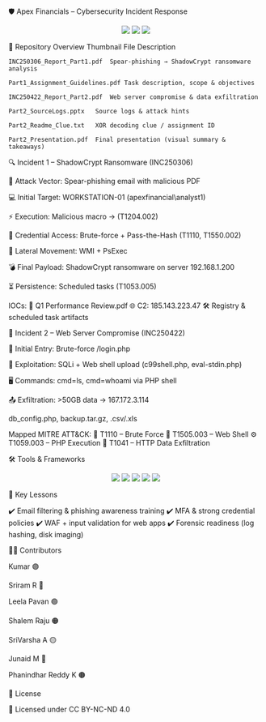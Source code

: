 🛡️ Apex Financials – Cybersecurity Incident Response
<p align="center"> <img src="https://img.shields.io/badge/University-SUNY%20Albany-purple?style=for-the-badge&logo=grad" /> <img src="https://img.shields.io/badge/Spring-2025-blue?style=for-the-badge&logo=calendar" /> <img src="https://img.shields.io/badge/License-CC%20BY--NC--ND%204.0-green?style=for-the-badge&logo=open-source-initiative" /> </p>
📂 Repository Overview
Thumbnail	File	Description

	INC250306_Report_Part1.pdf	Spear-phishing → ShadowCrypt ransomware analysis

	Part1_Assignment_Guidelines.pdf	Task description, scope & objectives

	INC250422_Report_Part2.pdf	Web server compromise & data exfiltration

	Part2_SourceLogs.pptx	Source logs & attack hints

	Part2_Readme_Clue.txt	XOR decoding clue / assignment ID

	Part2_Presentation.pdf	Final presentation (visual summary & takeaways)
🔍 Incident 1 – ShadowCrypt Ransomware (INC250306)

🎯 Attack Vector: Spear-phishing email with malicious PDF

💻 Initial Target: WORKSTATION-01 (apexfinancial\analyst1)

⚡ Execution: Malicious macro → (T1204.002)

🔑 Credential Access: Brute-force + Pass-the-Hash (T1110, T1550.002)

🔄 Lateral Movement: WMI + PsExec

💣 Final Payload: ShadowCrypt ransomware on server 192.168.1.200

⏳ Persistence: Scheduled tasks (T1053.005)

IOCs:
📎 Q1 Performance Review.pdf
🌐 C2: 185.143.223.47
🛠️ Registry & scheduled task artifacts

🔎 Incident 2 – Web Server Compromise (INC250422)

🚪 Initial Entry: Brute-force /login.php

🐚 Exploitation: SQLi + Web shell upload (c99shell.php, eval-stdin.php)

🖥️ Commands: cmd=ls, cmd=whoami via PHP shell

📤 Exfiltration: >50GB data → 167.172.3.114

db_config.php, backup.tar.gz, .csv/.xls

Mapped MITRE ATT&CK:
🔑 T1110 – Brute Force
🐚 T1505.003 – Web Shell
⚙️ T1059.003 – PHP Execution
📡 T1041 – HTTP Data Exfiltration

🛠️ Tools & Frameworks
<p align="center"> <img src="https://img.shields.io/badge/Splunk-Log%20Correlation-orange?style=for-the-badge&logo=splunk" /> <img src="https://img.shields.io/badge/Wireshark-Packet%20Analysis-blue?style=for-the-badge&logo=wireshark" /> <img src="https://img.shields.io/badge/Security%20Onion-IDS/NSM-teal?style=for-the-badge&logo=security" /> <img src="https://img.shields.io/badge/PowerShell-Forensics-blue?style=for-the-badge&logo=powershell" /> <img src="https://img.shields.io/badge/Linux-CLI%20Analysis-black?style=for-the-badge&logo=linux" /> </p>
📑 Key Lessons

✔️ Email filtering & phishing awareness training
✔️ MFA & strong credential policies
✔️ WAF + input validation for web apps
✔️ Forensic readiness (log hashing, disk imaging)

👨‍💻 Contributors

Kumar 🟣

Sriram R 🔵

Leela Pavan 🟢

Shalem Raju 🟠

SriVarsha A 🟡

Junaid M 🔴

Phanindhar Reddy K 🟤

📄 License

📝 Licensed under CC BY-NC-ND 4.0
